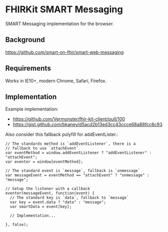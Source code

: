 # FHIRKit SMART Messaging

SMART Messaging implementation for the browser.

## Background

https://github.com/smart-on-fhir/smart-web-messaging

## Requirements

Works in IE10+, modern Chrome, Safari, Firefox.

## Implementation

Example implementation:

* https://github.com/Vermonster/fhir-kit-client/pull/100
* https://gist.github.com/bkaney/d5acd2b13ed3cc43ccce68a88fcc6c93


Also consider this fallback polyfill for addEventLister.:

```
// The standards method is `addEventListener`, there is a
// fallback to use `attachEvent`
var eventMethod = window.addEventListener ? "addEventListener" : "attachEvent";
var eventer = window[eventMethod];

// The standard event is `message`, fallback is `onmessage`
var messageEvent = eventMethod == "attachEvent" ? "onmessage" : "message";

// Setup the listener with a callback
eventer(messageEvent, function(event) {
  // The standard key is `data`, fallback to `message`
  var key = event.data ? "data" : "message";
  var smartData = event[key];

  // Implementation...

}, false);
```
